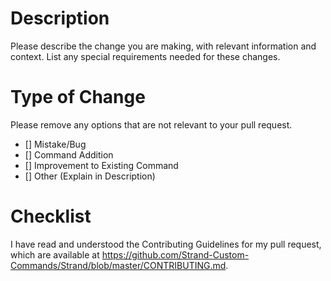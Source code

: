 # Description

Please describe the change you are making, with relevant information and context. List any special requirements needed for these changes.

# Type of Change

Please remove any options that are not relevant to your pull request.

- [] Mistake/Bug
- [] Command Addition
- [] Improvement to Existing Command
- [] Other (Explain in Description)

# Checklist
I have read and understood the Contributing Guidelines for my pull request, which are available at <https://github.com/Strand-Custom-Commands/Strand/blob/master/CONTRIBUTING.md>.
